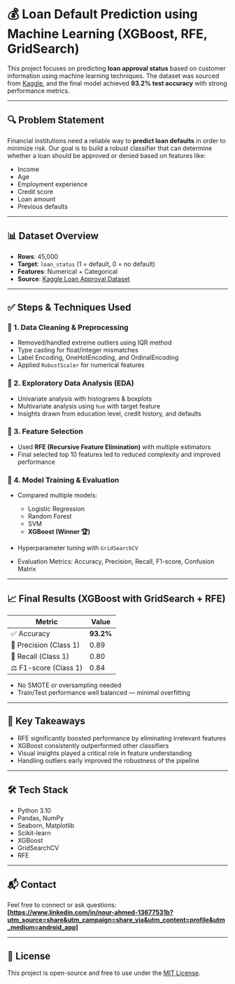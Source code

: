 # 💰 Loan Default Prediction using Machine Learning (XGBoost, RFE, GridSearch)

This project focuses on predicting **loan approval status** based on customer information using machine learning techniques. The dataset was sourced from [Kaggle](https://www.kaggle.com/datasets/taweilo/loan-approval-classification-data), and the final model achieved **93.2% test accuracy** with strong performance metrics.

---

## 🔍 Problem Statement

Financial institutions need a reliable way to **predict loan defaults** in order to minimize risk. Our goal is to build a robust classifier that can determine whether a loan should be approved or denied based on features like:

- Income
- Age
- Employment experience
- Credit score
- Loan amount
- Previous defaults

---

## 📊 Dataset Overview

- **Rows**: 45,000  
- **Target**: `loan_status` (1 = default, 0 = no default)  
- **Features**: Numerical + Categorical  
- **Source**: [Kaggle Loan Approval Dataset](https://www.kaggle.com/datasets/taweilo/loan-approval-classification-data)

---

## ✅ Steps & Techniques Used

### 📌 1. Data Cleaning & Preprocessing
- Removed/handled extreme outliers using IQR method  
- Type casting for float/integer mismatches  
- Label Encoding, OneHotEncoding, and OrdinalEncoding  
- Applied `RobustScaler` for numerical features

### 📌 2. Exploratory Data Analysis (EDA)
- Univariate analysis with histograms & boxplots  
- Multivariate analysis using `hue` with target feature  
- Insights drawn from education level, credit history, and defaults

### 📌 3. Feature Selection
- Used **RFE (Recursive Feature Elimination)** with multiple estimators  
- Final selected top 10 features led to reduced complexity and improved performance

### 📌 4. Model Training & Evaluation
- Compared multiple models:
  - Logistic Regression
  - Random Forest
  - SVM
  - **XGBoost (Winner 🏆)**

- Hyperparameter tuning with `GridSearchCV`  
- Evaluation Metrics: Accuracy, Precision, Recall, F1-score, Confusion Matrix

---

## 📈 Final Results (XGBoost with GridSearch + RFE)

| Metric | Value |
|--------|--------|
| ✅ Accuracy | **93.2%** |
| 🎯 Precision (Class 1) | 0.89 |
| 🔄 Recall (Class 1) | 0.80 |
| ⚖️ F1-score (Class 1) | 0.84 |

- No SMOTE or oversampling needed  
- Train/Test performance well balanced — minimal overfitting  

---

## 🧠 Key Takeaways

- RFE significantly boosted performance by eliminating irrelevant features  
- XGBoost consistently outperformed other classifiers  
- Visual insights played a critical role in feature understanding  
- Handling outliers early improved the robustness of the pipeline

---

## 🛠️ Tech Stack

- Python 3.10  
- Pandas, NumPy  
- Seaborn, Matplotlib  
- Scikit-learn  
- XGBoost  
- GridSearchCV  
- RFE


---

## 📬 Contact

Feel free to connect or ask questions:  
**[https://www.linkedin.com/in/nour-ahmed-13677531b?utm_source=share&utm_campaign=share_via&utm_content=profile&utm_medium=android_app]**

---

## 📌 License

This project is open-source and free to use under the [MIT License](LICENSE).
